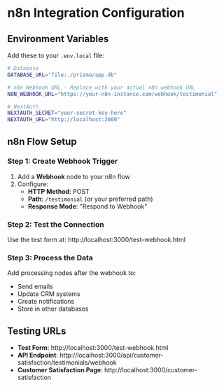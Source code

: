 # n8n Integration Configuration

## Environment Variables

Add these to your `.env.local` file:

```bash
# Database
DATABASE_URL="file:./prisma/app.db"

# n8n Webhook URL - Replace with your actual n8n webhook URL
N8N_WEBHOOK_URL="https://your-n8n-instance.com/webhook/testimonial"

# NextAuth
NEXTAUTH_SECRET="your-secret-key-here"
NEXTAUTH_URL="http://localhost:3000"
```

## n8n Flow Setup

### Step 1: Create Webhook Trigger
1. Add a **Webhook** node to your n8n flow
2. Configure:
   - **HTTP Method**: POST
   - **Path**: `/testimonial` (or your preferred path)
   - **Response Mode**: "Respond to Webhook"

### Step 2: Test the Connection
Use the test form at: http://localhost:3000/test-webhook.html

### Step 3: Process the Data
Add processing nodes after the webhook to:
- Send emails
- Update CRM systems
- Create notifications
- Store in other databases

## Testing URLs

- **Test Form**: http://localhost:3000/test-webhook.html
- **API Endpoint**: http://localhost:3000/api/customer-satisfaction/testimonials/webhook
- **Customer Satisfaction Page**: http://localhost:3000/customer-satisfaction

